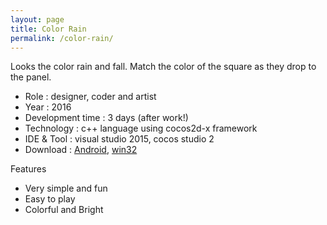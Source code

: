 ```yaml
---
layout: page
title: Color Rain
permalink: /color-rain/
---
```


Looks the color rain and fall. Match the color of the square as they drop to the panel.

  -  Role : designer, coder and artist
  -  Year : 2016
  -  Development time : 3 days (after work!)
  -  Technology : c++ language using cocos2d-x framework
  -  IDE & Tool : visual studio 2015, cocos studio 2
  -  Download : [Android](https://dl.dropboxusercontent.com/u/47883257/Games/ColorRain/ColorRain.apk), [win32](https://dl.dropboxusercontent.com/u/47883257/Games/ColorRain/ColorRain.zip)

Features

  - Very simple and fun
  - Easy to play
  - Colorful and Bright
